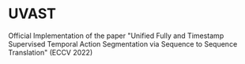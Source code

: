 # UVAST
Official Implementation of the paper "Unified Fully and Timestamp Supervised Temporal Action Segmentation via Sequence to Sequence Translation" (ECCV 2022)
